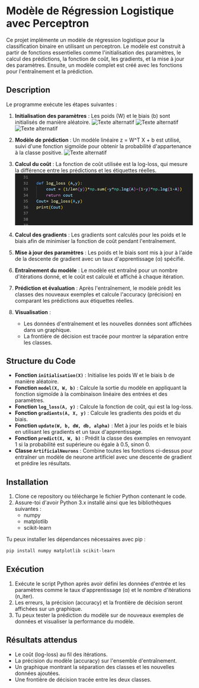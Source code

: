 
# Modèle de Régression Logistique avec Perceptron

Ce projet implémente un modèle de régression logistique pour la classification binaire en utilisant un perceptron. Le modèle est construit à partir de fonctions essentielles comme l'initialisation des paramètres, le calcul des prédictions, la fonction de coût, les gradients, et la mise à jour des paramètres. Ensuite, un modèle complet est créé avec les fonctions pour l'entraînement et la prédiction.

## Description

Le programme exécute les étapes suivantes :

1. **Initialisation des paramètres** :
   Les poids (W) et le biais (b) sont initialisés de manière aléatoire. ![Texte alternatif](1.png) ![Texte alternatif](3.png)
 ![Texte alternatif](2.png)
3. **Modèle de prédiction** :
   Un modèle linéaire z = W^T X + b est utilisé, suivi d'une fonction sigmoïde pour obtenir la probabilité d'appartenance à la classe positive.
 ![Texte alternatif](5.png)
4. **Calcul du coût** :
   La fonction de coût utilisée est la log-loss, qui mesure la différence entre les prédictions et les étiquettes réelles.
 ![Texte alternatif](photos/6.png)
5. **Calcul des gradients** :
   Les gradients sont calculés pour les poids et le biais afin de minimiser la fonction de coût pendant l'entraînement.

6. **Mise à jour des paramètres** :
   Les poids et le biais sont mis à jour à l'aide de la descente de gradient avec un taux d'apprentissage (α) spécifié.

7. **Entraînement du modèle** :
   Le modèle est entraîné pour un nombre d'itérations donné, et le coût est calculé et affiché à chaque itération.

8. **Prédiction et évaluation** :
   Après l'entraînement, le modèle prédit les classes des nouveaux exemples et calcule l'accuracy (précision) en comparant les prédictions aux étiquettes réelles.

9. **Visualisation** :
   - Les données d'entraînement et les nouvelles données sont affichées dans un graphique.
   - La frontière de décision est tracée pour montrer la séparation entre les classes.

## Structure du Code

- **Fonction `initialisation(X)`** : Initialise les poids W et le biais b de manière aléatoire.
- **Fonction `model(X, W, b)`** : Calcule la sortie du modèle en appliquant la fonction sigmoïde à la combinaison linéaire des entrées et des paramètres.
- **Fonction `log_loss(A, y)`** : Calcule la fonction de coût, qui est la log-loss.
- **Fonction `gradients(A, X, y)`** : Calcule les gradients des poids et du biais.
- **Fonction `update(W, b, dW, db, alpha)`** : Met à jour les poids et le biais en utilisant les gradients et un taux d'apprentissage.
- **Fonction `predict(X, W, b)`** : Prédit la classe des exemples en renvoyant 1 si la probabilité est supérieure ou égale à 0.5, sinon 0.
- **Classe `ArtificialNeurons`** : Combine toutes les fonctions ci-dessus pour entraîner un modèle de neurone artificiel avec une descente de gradient et prédire les résultats.

## Installation

1. Clone ce repository ou télécharge le fichier Python contenant le code.
2. Assure-toi d'avoir Python 3.x installé ainsi que les bibliothèques suivantes :
   - numpy
   - matplotlib
   - scikit-learn

Tu peux installer les dépendances nécessaires avec pip :
```bash
pip install numpy matplotlib scikit-learn
```

## Exécution

1. Exécute le script Python après avoir défini les données d'entrée et les paramètres comme le taux d'apprentissage (α) et le nombre d'itérations (n_iter).
2. Les erreurs, la précision (accuracy) et la frontière de décision seront affichées sur un graphique.
3. Tu peux tester la prédiction du modèle sur de nouveaux exemples de données et visualiser la performance du modèle.

## Résultats attendus

- Le coût (log-loss) au fil des itérations.
- La précision du modèle (accuracy) sur l'ensemble d'entraînement.
- Un graphique montrant la séparation des classes et les nouvelles données ajoutées.
- Une frontière de décision tracée entre les deux classes.

